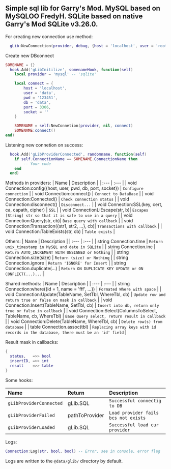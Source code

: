 Simple sql lib for Garry's Mod.
MySQL based on MySQLOO FredyH.
SQLite based on native Garry's Mod SQLite v3.26.0.
-
For creating new connection use method:
```lua
  gLib:NewConnection(provider, debug, {host = 'localhost', user = 'root', pwd = '123', db = 'local', port = 3306, socket = ''}
```

Create new DBconnect
```lua
SOMENAME = {}
  hook.Add('gLibInitilize', somenameHook, function(self)
    local provider = 'mysql' -- 'sqlite'

    local connect = {
        host = 'localhost',
        user = 'data',
        pwd = '123451',
        db = 'data',
        port = 3306,
        socket = ''
    }

    SOMENAME = self:NewConnetion(provider, nil, connect)
    SOMENAME:connect()
end)
```

Listening new connetion on success:
```lua
  hook.Add('gLibProviderConnected', randomname, function(self)
    if self.ConnectionName == SOMENAME.ConnectionName then
        -- Your code
    end
  end)
```


Methods in providers:
| Name | Description |
| :--- | :--- |
| void Connection:config({host, user, pwd, db, port, socket}) | `Configure connection` |
| void Connection:connect() | `Connect to DataBase` |
| void Connection:Connected() | `Check connection status` |
| void Connection:disconnect() | `Disconnect...` |
| void Connection:SSL(key, cert, ca, capath, cipher) | `SSL` |
| void ConnectionL:Escape(str, b)| `Escapes [String] str so that it is safe to use in a query` |
| void Connection:Query(str, cb)| `Base query with callback` |
| void Connection:Transaction({str1, str2, ...}, cb)| `Transactions with callback` |
| void Connection:TableExists(str, cb) | `Table exists` |


Others:
| Name | Description |
| :--- | :--- |
| string Connection.time | `Return unix_timestamp in MySQL and date in SQLite` |
| string Connection.inc | `Return AUTO_INCREMENT WITH UNSIGNED or Nothing` |
| string Connection.size(size) | `Return (size) or Nothing` |
| string Connection.ignore | `Return 'IGNORE' for Insert` |
| string Connection.duplicate(...) | `Return ON DUPLICATE KEY UPDATE or ON CONFLICT(...)...` |

Shared methods:
| Name | Description |
| :--- | :--- |
| string Connection:where({id = 1, name = 'fff', ...}) | `Formated Where with space` |
| void Connection:Update(TableName, SetTbl, WhereTbl, cb) | `Update row and return true or false on mask in callback` |
| void Connection:Insert(TableName, SetTbl, cb) | `Insert into db, return only true or false in callback` |
| void Connection:Select(ColumnsToSelect, TableName, cb, WhereTbl) | `Base Query select, return result in callback` |
| void Connection:Delete(TableName, WhereTbl, cb) | `Delete row(s) from database` |
| table Connection.assoc(tbl) | `Replacing array keys with id records in the database, there must be an 'id' field` |

Result mask in callbacks:

```lua
{
  status,   =>> bool
  insertID, =>> int
  result    =>> table
}
```

Some hooks:

| Name | Return | Description |
| :--- | :--- | :--- |
| `gLibProviderConnected` | gLib.SQL | `Successful connectig to DB` |
| `gLibProviderFailed` | pathToProvider | `Load provider fails bcs not exists` |
| `gLibProviderLoaded` | gLib.SQL | `Successful load cur provider` |

Logs:

```lua
Connection:Log(str, bool, bool) -- Error, see in console, error flag
```
Logs are written to the `@data/glib/` directory by default.